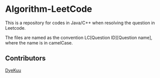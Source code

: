 # Algorithm-LeetCode
This is a repository for codes in Java/C++ when resolving the question in Leetcode.

The files are named as the convention LC[Question ID][Question name], where the name is in camelCase.

## Contributors

[DyeKuu](https://github.com/DyeKuu)
